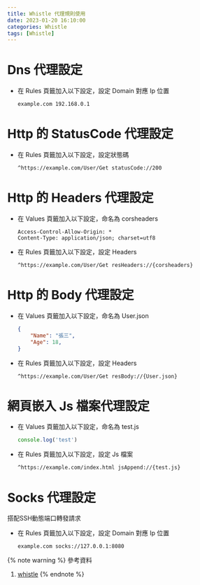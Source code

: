 ```yaml
---
title: Whistle 代理規則使用
date: 2023-01-20 16:10:00
categories: Whistle
tags: [Whistle]
---
```


# Dns 代理設定
* 在 Rules 頁籤加入以下設定，設定 Domain 對應 Ip 位置
    ```nginx
    example.com 192.168.0.1
    ```

<!--more-->

# Http 的 StatusCode 代理設定
* 在 Rules 頁籤加入以下設定，設定狀態碼
    ```nginx
    ^https://example.com/User/Get statusCode://200
    ```

# Http 的 Headers 代理設定
* 在 Values 頁籤加入以下設定，命名為 corsheaders

    ```nginx
    Access-Control-Allow-Origin: *
    Content-Type: application/json; charset=utf8
    ```

* 在 Rules 頁籤加入以下設定，設定 Headers

    ```nginx
    ^https://example.com/User/Get resHeaders://{corsheaders}
    ```

# Http 的 Body 代理設定
* 在 Values 頁籤加入以下設定，命名為 User.json
    ```json
    {
        "Name": "張三",
        "Age": 18,
    }
    ```

* 在 Rules 頁籤加入以下設定，設定 Headers

    ```nginx
    ^https://example.com/User/Get resBody://{User.json}
    ```

# 網頁嵌入 Js 檔案代理設定
* 在 Values 頁籤加入以下設定，命名為 test.js
    ```javascript
    console.log('test')
    ```

* 在 Rules 頁籤加入以下設定，設定 Js 檔案
    ```nginx
    ^https://example.com/index.html jsAppend://{test.js}
    ```

# Socks 代理設定
搭配SSH動態端口轉發請求

* 在 Rules 頁籤加入以下設定，設定 Domain 對應 Ip 位置
    ```nginx
    example.com socks://127.0.0.1:8080
    ```

{% note warning %}
參考資料
1. [whistle](https://wproxy.org/whistle/)
{% endnote %}